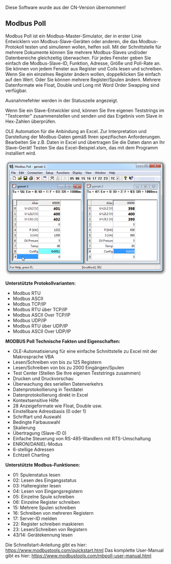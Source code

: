Diese Software wurde aus der CN-Version übernommen!

<h2>Modbus Poll</h2>

Modbus Poll ist ein Modbus-Master-Simulator, der in erster Linie Entwicklern von Modbus-Slave-Geräten oder anderen, die das Modbus-Protokoll testen und simulieren wollen, helfen soll. Mit der Schnittstelle für mehrere Dokumente können Sie mehrere Modbus-Slaves und/oder Datenbereiche gleichzeitig überwachen. Für jedes Fenster geben Sie einfach die Modbus-Slave-ID, Funktion, Adresse, Größe und Poll-Rate an. Sie können von jedem Fenster aus Register und Coils lesen und schreiben. Wenn Sie ein einzelnes Register ändern wollen, doppelklicken Sie einfach auf den Wert. Oder Sie können mehrere Register/Spulen ändern. Mehrere Datenformate wie Float, Double und Long mit Word Order Swapping sind verfügbar.

Ausnahmefehler werden in der Statuszeile angezeigt.

Wenn Sie ein Slave-Entwickler sind, können Sie Ihre eigenen Teststrings im "Testcenter" zusammenstellen und senden und das Ergebnis vom Slave in Hex-Zahlen überprüfen.

OLE Automation für die Anbindung an Excel. Zur Interpretation und Darstellung der Modbus-Daten gemäß Ihren spezifischen Anforderungen. Bearbeiten Sie z.B. Daten in Excel und übertragen Sie die Daten dann an Ihr Slave-Gerät! Testen Sie das Excel-Beispiel.xlsm, das mit dem Programm installiert wird.

![Modbus Poll](ModbusPoll.png)

<b>Unterstützte Protokollvarianten:</b>
- Modbus RTU
- Modbus ASCII
- Modbus TCP/IP
- Modbus RTU über TCP/IP
- Modbus ASCII Over TCP/IP
- Modbus UDP/IP
- Modbus RTU über UDP/IP
- Modbus ASCII Over UDP/IP

<b>MODBUS Poll Technische Fakten und Eigenschaften:</b>
- OLE-Automatisierung für eine einfache Schnittstelle zu Excel mit der Makrosprache VBA
- Lesen/Schreiben von bis zu 125 Registern
- Lesen/Schreiben von bis zu 2000 Eingängen/Spulen
- Test Center (Stellen Sie Ihre eigenen Teststrings zusammen)
- Drucken und Druckvorschau
- Überwachung des seriellen Datenverkehrs
- Datenprotokollierung in Textdatei
- Datenprotokollierung direkt in Excel
- Kontextsensitive Hilfe
- 28 Anzeigeformate wie Float, Double usw.
- Einstellbare Adressbasis (0 oder 1)
- Schriftart und Auswahl
- Bedingte Farbauswahl
- Skalierung
- Übertragung (Slave-ID 0)
- Einfache Steuerung von RS-485-Wandlern mit RTS-Umschaltung
- ENRON/DANIEL-Modus
- 6-stellige Adressen
- Echtzeit Charting

<b>Unterstützte Modbus-Funktionen:</b>
- 01: Spulenstatus lesen
- 02: Lesen des Eingangsstatus
- 03: Halteregister lesen
- 04: Lesen von Eingangsregistern
- 05: Einzelne Spule schreiben
- 06: Einzelne Register schreiben
- 15: Mehrere Spulen schreiben
- 16: Schreiben von mehreren Registern
- 17: Server-ID melden
- 22: Register schreiben maskieren
- 23: Lesen/Schreiben von Registern
- 43/14: Gerätekennung lesen

Die Schnellstart-Anleitung gibt es hier: https://www.modbustools.com/quickstart.html
Das komplette User-Manual gibt es hier: https://www.modbustools.com/mbpoll-user-manual.html